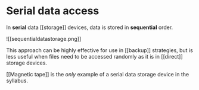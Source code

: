 # Serial data access
In **serial** data [[storage]] devices, data is stored in **sequential** order.

![[sequentialdatastorage.png]]

This approach can be highly effective for use in [[backup]] strategies, but is less useful when files need to be accessed randomly as it is in [[direct]] storage devices.

[[Magnetic tape]] is the *only* example of a serial data storage device in the syllabus.